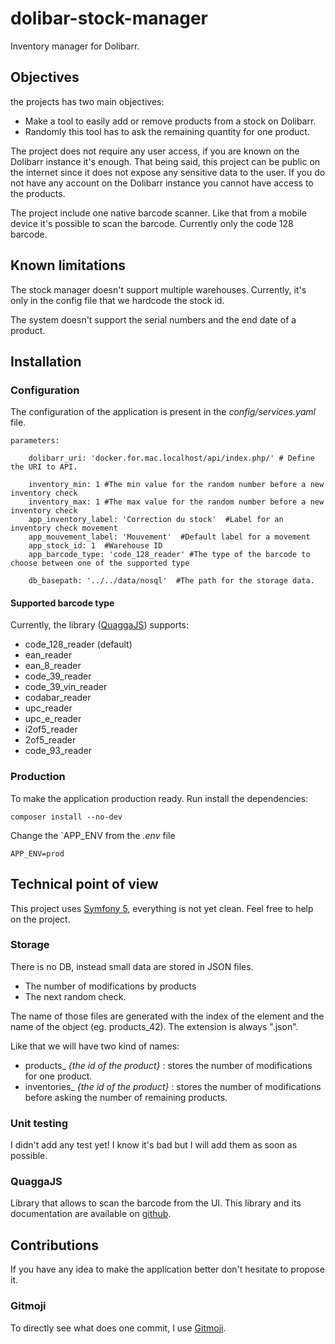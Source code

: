 # dolibar-stock-manager
Inventory manager for Dolibarr.

## Objectives
the projects has two main objectives:
* Make a tool to easily add or remove products from a stock on Dolibarr.
* Randomly this tool has to ask the remaining quantity for one product.

The project does not require any user access, if you are known on the Dolibarr instance it's enough.
That being said, this project can be public on the internet since it does not expose any sensitive data to the user.
If you do not have any account on the Dolibarr instance you cannot have access to the products.

The project include one native barcode scanner. Like that from a mobile device it's possible to scan the barcode. Currently only the code 128 barcode.

## Known limitations
The stock manager doesn't support multiple warehouses. Currently, it's only in the config file that we hardcode the stock id.
  
The system doesn't support the serial numbers and the end date of a product.


## Installation

### Configuration
The configuration of the application is present in the _config/services.yaml_ file. 

```
parameters:

    dolibarr_uri: 'docker.for.mac.localhost/api/index.php/' # Define the URI to API.

    inventory_min: 1 #The min value for the random number before a new inventory check
    inventory_max: 1 #The max value for the random number before a new inventory check
    app_inventory_label: 'Correction du stock'  #Label for an inventory check movement
    app_mouvement_label: 'Mouvement'  #Default label for a movement
    app_stock_id: 1  #Warehouse ID
    app_barcode_type: 'code_128_reader' #The type of the barcode to choose between one of the supported type

    db_basepath: '../../data/nosql'  #The path for the storage data.
```

#### Supported barcode type
Currently, the library ([QuaggaJS](https://github.com/serratus/quaggaJS)) supports: 
* code_128_reader (default)
* ean_reader
* ean_8_reader
* code_39_reader
* code_39_vin_reader
* codabar_reader
* upc_reader
* upc_e_reader
* i2of5_reader
* 2of5_reader
* code_93_reader

### Production
To make the application production ready. Run install the dependencies:

```
composer install --no-dev
```

Change the `APP_ENV from the _.env_ file 
```
APP_ENV=prod
```


## Technical point of view 

This project uses [Symfony 5](http://symfony.com/), everything is not yet clean. Feel free to help on the project.  

### Storage
There is no DB, instead small data are stored in JSON files.
* The number of modifications by products
* The next random check.

The name of those files are generated with the index of the element and the name of the object (eg. products_42). 
The extension is always ".json".

Like that we will have two kind of names: 
* products_ _{the id of the product}_ : stores the number of modifications for one product.
* inventories_  _{the id of the product}_ : stores the number of modifications before asking the number of remaining products.

### Unit testing
I didn't add any test yet! I know it's bad but I will add them as soon as possible. 

### QuaggaJS
Library that allows to scan the barcode from the UI. This library and its documentation are available on [github](https://github.com/serratus/quaggaJS).

## Contributions
If you have any idea to make the application better don't hesitate to propose it.

### Gitmoji
To directly see what does one commit, I use [Gitmoji](https://gitmoji.carloscuesta.me/).
